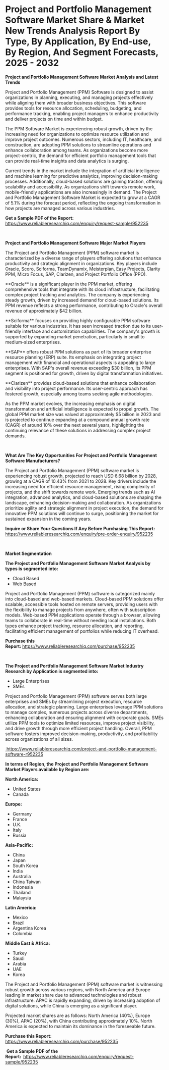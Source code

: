 <p><h1>Project and Portfolio Management Software Market Share & Market New Trends Analysis Report By Type, By Application, By End-use, By Region, And Segment Forecasts, 2025 - 2032</h1></p><p><strong>Project and Portfolio Management Software Market Analysis and Latest Trends</strong></p>
<p><p>Project and Portfolio Management (PPM) Software is designed to assist organizations in planning, executing, and managing projects effectively while aligning them with broader business objectives. This software provides tools for resource allocation, scheduling, budgeting, and performance tracking, enabling project managers to enhance productivity and deliver projects on time and within budget.</p><p>The PPM Software Market is experiencing robust growth, driven by the increasing need for organizations to optimize resource utilization and improve project outcomes. Numerous sectors, including IT, healthcare, and construction, are adopting PPM solutions to streamline operations and enhance collaboration among teams. As organizations become more project-centric, the demand for efficient portfolio management tools that can provide real-time insights and data analytics is surging.</p><p>Current trends in the market include the integration of artificial intelligence and machine learning for predictive analytics, improving decision-making processes. Additionally, cloud-based solutions are gaining traction, offering scalability and accessibility. As organizations shift towards remote work, mobile-friendly applications are also increasingly in demand. The Project and Portfolio Management Software Market is expected to grow at a CAGR of 5.1% during the forecast period, reflecting the ongoing transformation in how projects are managed across various industries.</p></p>
<p><strong>Get a Sample PDF of the Report:&nbsp;</strong> <a href="https://www.reliableresearchiq.com/enquiry/request-sample/952235?utm_campaign=2770&utm_medium=2&utm_source=Github&utm_content=ia&utm_term=17042025&utm_id=project-and-portfolio-management-software">https://www.reliableresearchiq.com/enquiry/request-sample/952235</a></p>
<p>&nbsp;</p>
<p><strong>Project and Portfolio Management Software Major Market Players</strong></p>
<p><p>The Project and Portfolio Management (PPM) software market is characterized by a diverse range of players offering solutions that enhance productivity and strategic alignment in organizations. Key players include Oracle, Scoro, Sciforma, TeamDynamix, Meisterplan, Easy Projects, Clarity PPM, Micro Focus, SAP, Clarizen, and Project Portfolio Office (PPO).</p><p>**Oracle** is a significant player in the PPM market, offering comprehensive tools that integrate with its cloud infrastructure, facilitating complex project tracking and analytics. The company is experiencing steady growth, driven by increased demand for cloud-based solutions. Its PPM revenue reflects a strong performance, contributing to Oracle's overall revenue of approximately $42 billion.</p><p>**Sciforma** focuses on providing highly configurable PPM software suitable for various industries. It has seen increased traction due to its user-friendly interface and customization capabilities. The company's growth is supported by expanding market penetration, particularly in small to medium-sized enterprises.</p><p>**SAP** offers robust PPM solutions as part of its broader enterprise resource planning (ERP) suite. Its emphasis on integrating project management with financial and operational aspects is appealing to large enterprises. With SAP's overall revenue exceeding $30 billion, its PPM segment is positioned for growth, driven by digital transformation initiatives.</p><p>**Clarizen** provides cloud-based solutions that enhance collaboration and visibility into project performance. Its user-centric approach has fostered growth, especially among teams seeking agile methodologies.</p><p>As the PPM market evolves, the increasing emphasis on digital transformation and artificial intelligence is expected to propel growth. The global PPM market size was valued at approximately $5 billion in 2023 and is projected to continue expanding at a compound annual growth rate (CAGR) of around 10% over the next several years, highlighting the continuing relevance of these solutions in addressing complex project demands.</p></p>
<p>&nbsp;</p>
<p><strong>What Are The Key Opportunities For Project and Portfolio Management Software Manufacturers?</strong></p>
<p><p>The Project and Portfolio Management (PPM) software market is experiencing robust growth, projected to reach USD 6.68 billion by 2028, growing at a CAGR of 10.43% from 2021 to 2028. Key drivers include the increasing need for efficient resource management, rising complexity of projects, and the shift towards remote work. Emerging trends such as AI integration, advanced analytics, and cloud-based solutions are shaping the landscape, enhancing decision-making and collaboration. As organizations prioritize agility and strategic alignment in project execution, the demand for innovative PPM solutions will continue to surge, positioning the market for sustained expansion in the coming years.</p></p>
<p><strong>Inquire or Share Your Questions If Any Before Purchasing This Report:</strong> <a href="https://www.reliableresearchiq.com/enquiry/pre-order-enquiry/952235?utm_campaign=2770&utm_medium=2&utm_source=Github&utm_content=ia&utm_term=17042025&utm_id=project-and-portfolio-management-software">https://www.reliableresearchiq.com/enquiry/pre-order-enquiry/952235</a></p>
<p>&nbsp;</p>
<p><strong>Market Segmentation</strong></p>
<p><strong>The Project and Portfolio Management Software Market Analysis by types is segmented into:</strong></p>
<p><ul><li>Cloud Based</li><li>Web Based</li></ul></p>
<p><p>Project and Portfolio Management (PPM) software is categorized mainly into cloud-based and web-based markets. Cloud-based PPM solutions offer scalable, accessible tools hosted on remote servers, providing users with the flexibility to manage projects from anywhere, often with subscription models. Web-based PPM applications operate through a browser, allowing teams to collaborate in real-time without needing local installations. Both types enhance project tracking, resource allocation, and reporting, facilitating efficient management of portfolios while reducing IT overhead.</p></p>
<p><strong>Purchase this Report:&nbsp;</strong><a href="https://www.reliableresearchiq.com/purchase/952235?utm_campaign=2770&utm_medium=2&utm_source=Github&utm_content=ia&utm_term=17042025&utm_id=project-and-portfolio-management-software">https://www.reliableresearchiq.com/purchase/952235</a></p>
<p>&nbsp;</p>
<p><strong>The Project and Portfolio Management Software Market Industry Research by Application is segmented into:</strong></p>
<p><ul><li>Large Enterprises</li><li>SMEs</li></ul></p>
<p><p>Project and Portfolio Management (PPM) software serves both large enterprises and SMEs by streamlining project execution, resource allocation, and strategic planning. Large enterprises leverage PPM solutions to manage complex, numerous projects across diverse departments, enhancing collaboration and ensuring alignment with corporate goals. SMEs utilize PPM tools to optimize limited resources, improve project visibility, and drive growth through more efficient project handling. Overall, PPM software fosters improved decision-making, productivity, and profitability across organizations of all sizes.</p></p>
<p><a href="https://www.reliableresearchiq.com/project-and-portfolio-management-software-r952235?utm_campaign=2770&utm_medium=2&utm_source=Github&utm_content=ia&utm_term=17042025&utm_id=project-and-portfolio-management-software">&nbsp;https://www.reliableresearchiq.com/project-and-portfolio-management-software-r952235</a></p>
<p><strong>In terms of Region, the Project and Portfolio Management Software Market Players available by Region are:</strong></p>
<p>
    <p> <strong> North America: </strong>
        <ul>
            <li>United States</li>
            <li>Canada</li>
        </ul>
        </p> 
    <p> <strong> Europe: </strong>
        <ul>
            <li>Germany</li>
            <li>France</li>
            <li>U.K.</li>
            <li>Italy</li>
            <li>Russia</li>
        </ul>
        </p> 
    <p> <strong> Asia-Pacific: </strong>
        <ul>
            <li>China</li>
            <li>Japan</li>
            <li>South Korea</li>
            <li>India</li>
            <li>Australia</li>
            <li>China Taiwan</li>
            <li>Indonesia</li>
            <li>Thailand</li>
            <li>Malaysia</li>
        </ul>
        </p> 
    <p> <strong> Latin America: </strong>
        <ul>
            <li>Mexico</li>
            <li>Brazil</li>
            <li>Argentina Korea</li>
            <li>Colombia</li>
        </ul>
        </p> 
    <p> <strong> Middle East & Africa: </strong>
        <ul>
            <li>Turkey</li>
            <li>Saudi</li>
            <li>Arabia</li>
            <li>UAE</li>
            <li>Korea</li>
        </ul>
    </p>
    </p>
<p><p>The Project and Portfolio Management (PPM) software market is witnessing robust growth across various regions, with North America and Europe leading in market share due to advanced technologies and robust infrastructure. APAC is rapidly expanding, driven by increasing adoption of digital solutions, while China is emerging as a significant player. </p><p>Projected market shares are as follows: North America (40%), Europe (30%), APAC (20%), with China contributing approximately 10%. North America is expected to maintain its dominance in the foreseeable future.</p></p>
<p><strong>Purchase this Report: </strong><a href="https://www.reliableresearchiq.com/purchase/952235?utm_campaign=2770&utm_medium=2&utm_source=Github&utm_content=ia&utm_term=17042025&utm_id=project-and-portfolio-management-software">https://www.reliableresearchiq.com/purchase/952235</a></p>
<p>&nbsp;<strong>Get a Sample PDF of the Report:&nbsp;&nbsp;</strong><a href="https://www.reliableresearchiq.com/enquiry/request-sample/952235?utm_campaign=2770&utm_medium=2&utm_source=Github&utm_content=ia&utm_term=17042025&utm_id=project-and-portfolio-management-software">https://www.reliableresearchiq.com/enquiry/request-sample/952235</a></p>
<p><strong></strong></p>
<p><p></p><p></p><p></p></p>